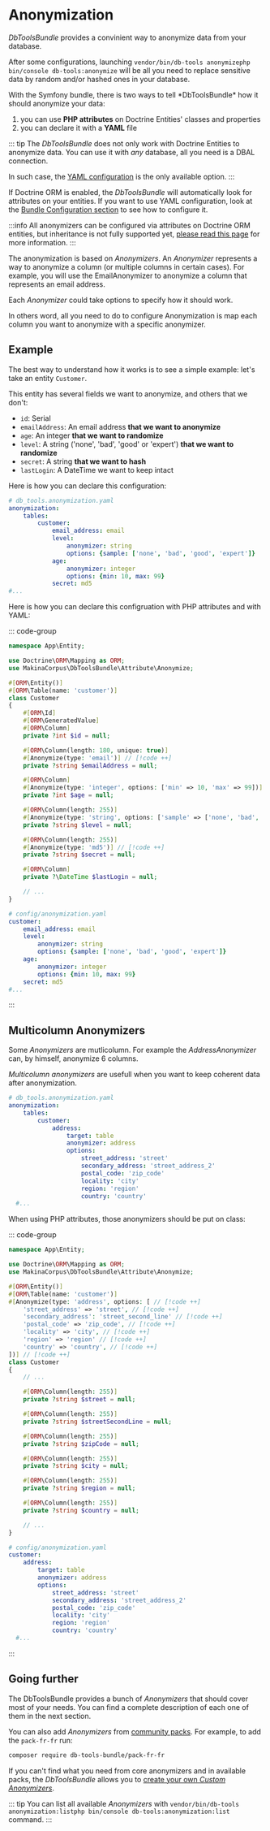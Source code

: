 # Anonymization

*DbToolsBundle* provides a convinient way to anonymize data from your database.

After some configurations, launching <span class="standalone">`vendor/bin/db-tools anonymize`</span><span class="symfony">`php bin/console db-tools:anonymize`</span> will be all you need to
replace sensitive data by random and/or hashed ones in your database.

<div class="symfony">
With the Symfony bundle, there is two ways to tell *DbToolsBundle* how it should anonymize your data:

1. you can use **PHP attributes** on Doctrine Entities' classes and properties
2. you can declare it with a **YAML** file

::: tip
The *DbToolsBundle* does not only work with Doctrine Entities to anonymize data. You can use it with
*any* database, all you need is a DBAL connection.

In such case, the [YAML configuration](../configuration#anonymization) is the only available option.
:::

If Doctrine ORM is enabled, the *DbToolsBundle* will automatically look for attributes on your entities.
If you want to use YAML configuration, look at the [Bundle Configuration
section](../configuration#anonymization) to see how to configure it.

:::info
All anonymizers can be configured via attributes on Doctrine ORM entities, but inheritance
is not fully supported yet, [please read this page](doctrine-inheritance) for more information.
:::
</div>

The anonymization is based on *Anonymizers*. An *Anonymizer* represents a way to anonymize a column (or
multiple columns in certain cases). For example, you will use the EmailAnonymizer to anonymize a column that
represents an email address.

Each *Anonymizer* could take options to specify how it should work.

In others word, all you need to do to configure Anonymization is map each column you want to anonymize with a specific anonymizer.

## Example

The best way to understand how it works is to see a simple example: let's take an entity `Customer`.

This entity has several fields we want to anonymize, and others that we don't:

- `id`: Serial
- `emailAddress`: An email address **that we want to anonymize**
- `age`: An integer **that we want to randomize**
- `level`: A string ('none', 'bad', 'good' or 'expert') **that we want to randomize**
- `secret`: A string **that we want to hash**
- `lastLogin`: A DateTime we want to keep intact



<div class="standalone">
Here is how you can declare this configuration:

```yaml
# db_tools.anonymization.yaml
anonymization:
    tables:
        customer:
            email_address: email
            level:
                anonymizer: string
                options: {sample: ['none', 'bad', 'good', 'expert']}
            age:
                anonymizer: integer
                options: {min: 10, max: 99}
            secret: md5
#...
```

</div>
<div class="symfony">
Here is how you can declare this configruation with PHP attributes and with YAML:

::: code-group
```php [PHP attributes]
namespace App\Entity;

use Doctrine\ORM\Mapping as ORM;
use MakinaCorpus\DbToolsBundle\Attribute\Anonymize;

#[ORM\Entity()]
#[ORM\Table(name: 'customer')]
class Customer
{
    #[ORM\Id]
    #[ORM\GeneratedValue]
    #[ORM\Column]
    private ?int $id = null;

    #[ORM\Column(length: 180, unique: true)]
    #[Anonymize(type: 'email')] // [!code ++]
    private ?string $emailAddress = null;

    #[ORM\Column]
    #[Anonymize(type: 'integer', options: ['min' => 10, 'max' => 99])] // [!code ++]
    private ?int $age = null;

    #[ORM\Column(length: 255)]
    #[Anonymize(type: 'string', options: ['sample' => ['none', 'bad', 'good', 'expert']])] // [!code ++]
    private ?string $level = null;

    #[ORM\Column(length: 255)]
    #[Anonymize(type: 'md5')] // [!code ++]
    private ?string $secret = null;

    #[ORM\Column]
    private ?\DateTime $lastLogin = null;

    // ...
}
```

```yaml [YAML]
# config/anonymization.yaml
customer:
    email_address: email
    level:
        anonymizer: string
        options: {sample: ['none', 'bad', 'good', 'expert']}
    age:
        anonymizer: integer
        options: {min: 10, max: 99}
    secret: md5
#...
```
:::

</div>

## Multicolumn Anonymizers

Some *Anonymizers* are mutlicolumn. For example the *AddressAnonymizer* can, by himself, anonymize 6 columns.

*Multicolumn anonymizers* are usefull when you want to keep coherent data after anonymization.

<div class="standalone">

```yaml [YAML]
# db_tools.anonymization.yaml
anonymization:
    tables:
        customer:
            address:
                target: table
                anonymizer: address
                options:
                    street_address: 'street'
                    secondary_address: 'street_address_2'
                    postal_code: 'zip_code'
                    locality: 'city'
                    region: 'region'
                    country: 'country'
  #...
```

</div>
<div class="symfony">
When using PHP attributes, those anonymizers should be put on class:

::: code-group
```php [Attribute]
namespace App\Entity;

use Doctrine\ORM\Mapping as ORM;
use MakinaCorpus\DbToolsBundle\Attribute\Anonymize;

#[ORM\Entity()]
#[ORM\Table(name: 'customer')]
#[Anonymize(type: 'address', options: [ // [!code ++]
    'street_address' => 'street', // [!code ++]
    'secondary_address': 'street_second_line' // [!code ++]
    'postal_code' => 'zip_code', // [!code ++]
    'locality' => 'city', // [!code ++]
    'region' => 'region' // [!code ++]
    'country' => 'country', // [!code ++]
])] // [!code ++]
class Customer
{
    // ...

    #[ORM\Column(length: 255)]
    private ?string $street = null;

    #[ORM\Column(length: 255)]
    private ?string $streetSecondLine = null;

    #[ORM\Column(length: 255)]
    private ?string $zipCode = null;

    #[ORM\Column(length: 255)]
    private ?string $city = null;

    #[ORM\Column(length: 255)]
    private ?string $region = null;

    #[ORM\Column(length: 255)]
    private ?string $country = null;

    // ...
}
```

```yaml [YAML]
# config/anonymization.yaml
customer:
    address:
        target: table
        anonymizer: address
        options:
            street_address: 'street'
            secondary_address: 'street_address_2'
            postal_code: 'zip_code'
            locality: 'city'
            region: 'region'
            country: 'country'
  #...
```
:::

</div>

## Going further

The DbToolsBundle provides a bunch of *Anonymizers* that should cover most of your needs. You can find a
complete description of each one of them in the next section.

You can also add *Anonymizers* from [community packs](./packs). For example, to add the `pack-fr-fr` run:

```bash
composer require db-tools-bundle/pack-fr-fr
```

If you can't find what you need from core anonymizers and in available packs, the *DbToolsBundle* allows
you to [create your own *Custom Anonymizers*](./custom-anonymizers).

::: tip
You can list all available *Anonymizers* with <span class="standalone">`vendor/bin/db-tools anonymization:list`</span><span class="symfony">`php bin/console db-tools:anonymization:list`</span> command.
:::
